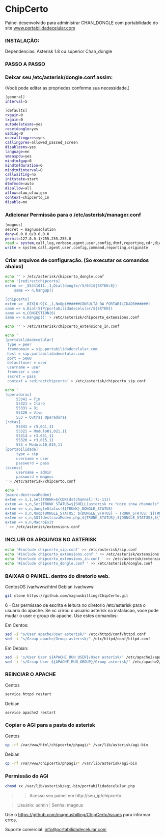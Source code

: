 # ChipCerto

Painel desenvolvido para administrar CHAN_DONGLE com portabilidade do site www.portabilidadecelular.com

### INSTALAÇÃO:

Dependencias:
Asterisk 1.8 ou superior
Chan_dongle


### PASSO A PASSO

### Deixar seu /etc/asterisk/dongle.conf assim: 
(Você pode editar as propriedes conforme sua necessidade.)
```sh
[general]
interval=5

[defaults]
rxgain=0
txgain=0
autodeletesms=yes
resetdongle=yes
u2diag=0
usecallingpres=yes
callingpres=allowed_passed_screen
disablesms=yes
language=en
smsaspdu=yes
mindtmfgap=0
mindtmfduration=0
mindtmfinterval=0
callwaiting=no
initstate=start
dtmfmode=auto
disallow=all
allow=alaw,ulaw,gsm
context=chipcerto_in
disable=no
```
### Adicionar Permissão para o /etc/asterisk/manager.conf
```sh
[magnus]
secret = magnussolution
deny=0.0.0.0/0.0.0.0
permit=127.0.0.1/255.255.255.0
read = system,call,log,verbose,agent,user,config,dtmf,reporting,cdr,dialplan
write = system,call,agent,user,config,command,reporting,originate
```

### Criar arquivos de configuração. (So executar os comandos abaixo)

```sh
echo '' > /etc/asterisk/chipcerto_dongle.conf
echo '[redirectchipcerto]
exten => _55341011.,1,Dial(dongle/r5/041${EXTEN:8})
    same => n,hangup()      

[chipcerto]
exten => _0ZX[6-9]X.,1,NoOp(######CONSULTA DA PORTABILIDADE######)
same => n,Dial(SIP/portabilidadecelular/${EXTEN})
same => n,CONGESTION(0)
same => n,Hangup()' > /etc/asterisk/chipcerto_extensions.conf
```
```sh
echo '' > /etc/asterisk/chipcerto_extensions_in.conf
```
```sh
echo '
[portabilidadecelular] 
 type = peer 
 fromdomain = sip.portabilidadecelular.com 
 host = sip.portabilidadecelular.com 
 port = 5060 
 defaultuser = user 
 username = user 
 fromuser = user 
 secret = pass 
 context = redirectchipcerto' > /etc/asterisk/chipcerto_sip.conf
```
```sh
echo '
[operadoras] 
     55341 = Tim 
     55321 = Claro 
     55331 = Oi
     55320 = Vivo 
     553 = Outras Operadoras 
[rotas] 
     55341 = r5,041,11 
     55321 = Modulo01,021,11 
     55314 = r3,031,11 
     55320 = r3,015,11 
     553 = Modulo10,015,11 
[portabilidade] 
     type = sip 
     username = user 
     password = pass 
[access] 
     username = admin 
     password = magnus 
' > /etc/asterisk/chipcerto.conf
```
```sh
echo '
[macro-destravaModem]
exten => s,1,Set(TRUNK=${CDR(dstchannel):7:-11})
exten => s,n,Set(TRUNK_STATUS=${SHELL(asterisk rx "core show channels" | grep ${TRUNK} | wc -l)})
exten => s,n,dongleStatus(${TRUNK},DONGLE_STATUS)
exten => s,n,Noop(DONGLE_STATUS: ${DONGLE_STATUS} - TRUNK_STATUS: ${TRUNK_STATUS})
exten => s,n,AGI(destravaModem.php,${TRUNK_STATUS},${DONGLE_STATUS},${TRUNK},1)
exten => s,n,MacroExit
' >> /etc/asterisk/extensions.conf
```

### INCLUIR OS ARQUIVOS NO ASTERISK

```sh
echo '#include chipcerto_sip.conf' >> /etc/asterisk/sip.conf
echo '#include chipcerto_extensions.conf ' >> /etc/asterisk/extensions.conf
echo '#include chipcerto_extensions_in.conf ' >> /etc/asterisk/extensions.conf
echo '#include chipcerto_dongle.conf ' >> /etc/asterisk/dongle.conf
 ``` 

### BAIXAR O PAINEL. dentro do diretorio web. 
CentosOS /var/www/html
Debian /var/www
 ``` sh
git clone https://github.com/magnusbilling/ChipCerto.git
 ``` 
6 - Dar permissao de escrita e leitura no diretorio /etc/asterisk para o usuario do apache.
Se vc crirou o usuario asterisk na instalacao, voce pode mudar o user e group do apache.
Use estes comandos:

Em Centos:
 ``` sh
sed -i "s/User apache/User asterisk/" /etc/httpd/conf/httpd.conf
sed -i "s/Group apache/Group asterisk/" /etc/httpd/conf/httpd.conf
``` 

Em Debian:
 ``` sh
sed -i 's/User User ${APACHE_RUN_USER}/User asterisk/' /etc/apache2/apache2.conf
sed -i 's/Group User ${APACHE_RUN_GROUP}/Group asterisk/' /etc/apache2/apache2.conf 
```
### REINCIAR O APACHE
Centos
```sh
service httpd restart
```
Debian
``` sh
service apache2 restart
```

### Copiar o AGI para a pasta do asterisk
Centos
```sh
cp -rf /var/www/html/chipcerto/phpagi/* /var/lib/asterisk/agi-bin
```

Debian
```sh
cp -rf /var/www/chipcerto/phpagi/* /var/lib/asterisk/agi-bin
```

### Permissão do AGI
```sh
chmod +x /var/lib/asterisk/agi-bin/portabilidadecelular.php
```

>>Acesso seu painel em http://seu_ip/chipcerto

>Usuário: admin | Senha: magnus

Use o https://github.com/magnusbilling/ChipCerto/issues para informar erros.

Suporte comercial: info@portabilidadecelular.com